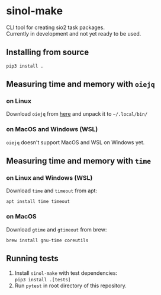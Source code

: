 # sinol-make
CLI tool for creating sio2 task packages. \
Currently in development and not yet ready to be used.

## Installing from source
`pip3 install .`

## Measuring time and memory with `oiejq`
### on Linux
Download `oiejq` from [here](https://oij.edu.pl/zawodnik/srodowisko/oiejq.tar.gz) and unpack it to `~/.local/bin/`
### on MacOS and Windows (WSL)
`oiejq` doesn't support MacOS and WSL on Windows yet.

## Measuring time and memory with `time`
### on Linux and Windows (WSL)
Download `time` and `timeout` from apt:
```
apt install time timeout
```
### on MacOS
Download `gtime` and `gtimeout` from brew:
```
brew install gnu-time coreutils
```

## Running tests
1. Install `sinol-make` with test dependencies: \
```pip3 install .[tests]```
2. Run `pytest` in root directory of this repository.
